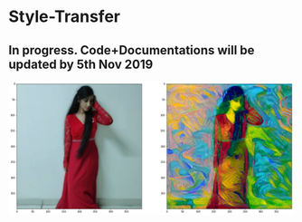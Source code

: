 # Style-Transfer
## In progress. Code+Documentations will be updated by 5th Nov 2019

![Demo for one of the trained Model](demo/demo1.png)